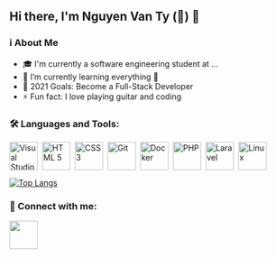 ## Hi there, I'm Nguyen Van Ty (🐍) 👋

### ℹ️ About Me

- 🎓 I'm currently a software engineering student at ...
- 🌱 I’m currently learning everything 🤣
- 🥅 2021 Goals: Become a Full-Stack Developer
- ⚡ Fun fact: I love playing guitar and coding

### 🛠 Languages and Tools:

<img align="left" title="Visual Studio Code"  style="margin-right: 8px;" alt="Visual Studio Code" width="50" src="https://img.icons8.com/plasticine/100/000000/visual-studio-code-2019.png"/>

<img align="left" title="HTML 5" style="margin-right: 8px;" alt="HTML 5"  width="50" src="https://img.icons8.com/dusk/64/000000/html-5.png"/>

<img align="left" title="CSS 3" style="margin-right: 8px;" alt="CSS 3"  width="50" src="https://img.icons8.com/dusk/64/000000/css3.png"/>

<img align="left" title="Git" style="margin-right: 8px;" alt="Git" width="50" src="https://img.icons8.com/nolan/64/git.png"/>

<img align="left" title="Docker" style="margin-right: 8px;" alt="Docker"  width="50" src="https://img.icons8.com/dusk/64/000000/docker.png"/>

<img align="left" title="PHP" style="margin-right: 8px;" alt="PHP" width="50" src="https://img.icons8.com/dusk/64/000000/php.png"/>

<img align="left" title="Laravel" style="margin-right: 8px;" alt="Laravel" width="50" src="https://img.icons8.com/fluency/48/000000/laravel.png"/>

<img title="Linux" style="margin-right: 8px;" alt="Linux" width="50" src="https://img.icons8.com/cute-clipart/64/000000/linux-client.png"/>

<br />

[![Top Langs](https://github-readme-stats.vercel.app/api/top-langs?username=tynguyen2k1&show_icons=true&locale=en&layout=compact&theme=tokyonight)](https://github.com/tynguyen2k1)

### 🤝 Connect with me:

<a href="https://www.facebook.com/profile.php?id=100012573963650" target="_blank" rel="noopener noreferrer"><img src="https://img.icons8.com/doodle/48/000000/facebook-new.png" width="50" /></a>
